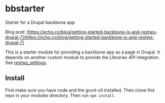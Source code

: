 # bbstarter
Starter for a Drupal backbone app

Blog post: [https://echo.co/blog/getting-started-backbone-js-and-restws-drupal-7](https://echo.co/blog/getting-started-backbone-js-and-restws-drupal-7)

This is a starter module for providing a backbone app as a page in Drupal. It depends on another custom module to provide the Libraries API integration. See [restws_settings](https://github.com/wpatt/restws_settings).

## Install

First make sure you have node and the grunt-cli installed. Then clone this repo in your modules directory. Then run `npm install`.
